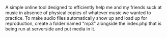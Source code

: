 A simple online tool designed to efficiently help me and my friends suck at music in absence of physical copies of whatever music we wanted to practice. To make audio files automatically show up and load up for reproduction, create a folder named "mp3" alongside the index.php that is being run at serverside and put media in it.